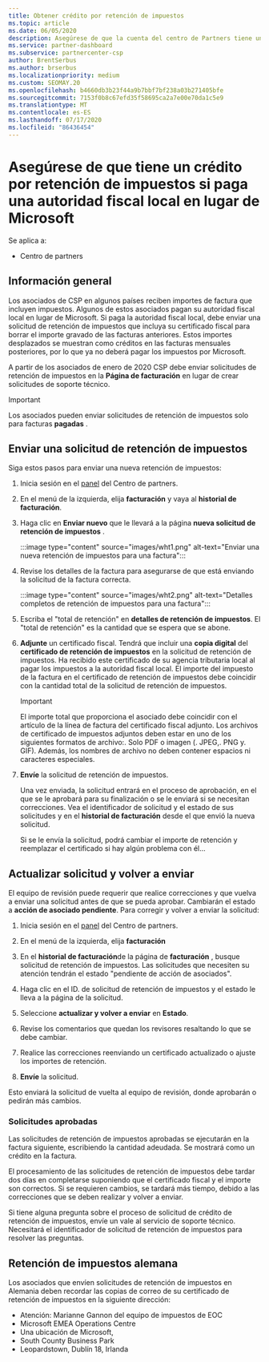 ```yaml
---
title: Obtener crédito por retención de impuestos
ms.topic: article
ms.date: 06/05/2020
description: Asegúrese de que la cuenta del centro de Partners tiene un crédito por retención de impuestos mediante la creación de una solicitud de retención de impuestos en el centro de Partners.
ms.service: partner-dashboard
ms.subservice: partnercenter-csp
author: BrentSerbus
ms.author: brserbus
ms.localizationpriority: medium
ms.custom: SEOMAY.20
ms.openlocfilehash: b4660db3b23f44a9b7bbf7bf238a03b271405bfe
ms.sourcegitcommit: 7153f0b8c67efd35f58695ca2a7e00e70da1c5e9
ms.translationtype: MT
ms.contentlocale: es-ES
ms.lasthandoff: 07/17/2020
ms.locfileid: "86436454"
---
```

# <a name="make-sure-you-are-credited-for-withholding-tax-if-you-pay-a-local-tax-authority-instead-of-microsoft"></a>Asegúrese de que tiene un crédito por retención de impuestos si paga una autoridad fiscal local en lugar de Microsoft

Se aplica a:

- Centro de partners

## <a name="overview"></a>Información general

Los asociados de CSP en algunos países reciben importes de factura que incluyen impuestos. Algunos de estos asociados pagan su autoridad fiscal local en lugar de Microsoft. Si paga la autoridad fiscal local, debe enviar una solicitud de retención de impuestos que incluya su certificado fiscal para borrar el importe gravado de las facturas anteriores. Estos importes desplazados se muestran como créditos en las facturas mensuales posteriores, por lo que ya no deberá pagar los impuestos por Microsoft.

A partir de los asociados de enero de 2020 CSP debe enviar solicitudes de retención de impuestos en la **Página de facturación** en lugar de crear solicitudes de soporte técnico.

> [!IMPORTANT]
> Los asociados pueden enviar solicitudes de retención de impuestos solo para facturas **pagadas** .

## <a name="submit-a-tax-withholding-request"></a>Enviar una solicitud de retención de impuestos

Siga estos pasos para enviar una nueva retención de impuestos:

1. Inicia sesión en el [panel](https://partner.microsoft.com/dashboard/home) del Centro de partners.

2. En el menú de la izquierda, elija **facturación** y vaya al **historial de facturación**.

3. Haga clic en **Enviar nuevo** que le llevará a la página **nueva solicitud de retención de impuestos** .

   :::image type="content" source="images/wht1.png" alt-text="Enviar una nueva retención de impuestos para una factura":::

4. Revise los detalles de la factura para asegurarse de que está enviando la solicitud de la factura correcta.

   :::image type="content" source="images/wht2.png" alt-text="Detalles completos de retención de impuestos para una factura":::

5. Escriba el "total de retención" en **detalles de retención de impuestos**. El "total de retención" es la cantidad que se espera que se abone.

6. **Adjunte** un certificado fiscal. Tendrá que incluir una **copia digital** del **certificado de retención de impuestos** en la solicitud de retención de impuestos. Ha recibido este certificado de su agencia tributaria local al pagar los impuestos a la autoridad fiscal local. El importe del impuesto de la factura en el certificado de retención de impuestos debe coincidir con la cantidad total de la solicitud de retención de impuestos.

   > [!IMPORTANT]
   > El importe total que proporciona el asociado debe coincidir con el artículo de la línea de factura del certificado fiscal adjunto. Los archivos de certificado de impuestos adjuntos deben estar en uno de los siguientes formatos de archivo:. Solo PDF o imagen (. JPEG,. PNG y. GIF). Además, los nombres de archivo no deben contener espacios ni caracteres especiales.

7. **Envíe** la solicitud de retención de impuestos.

   Una vez enviada, la solicitud entrará en el proceso de aprobación, en el que se le aprobará para su finalización o se le enviará si se necesitan correcciones. Vea el identificador de solicitud y el estado de sus solicitudes y en el **historial de facturación** desde el que envió la nueva solicitud.

   Si se le envía la solicitud, podrá cambiar el importe de retención y reemplazar el certificado si hay algún problema con él...

## <a name="update-request-and-resubmit"></a>Actualizar solicitud y volver a enviar

El equipo de revisión puede requerir que realice correcciones y que vuelva a enviar una solicitud antes de que se pueda aprobar. Cambiarán el estado a **acción de asociado pendiente**. Para corregir y volver a enviar la solicitud:

1. Inicia sesión en el [panel](https://partner.microsoft.com/dashboard/home) del Centro de partners.

2. En el menú de la izquierda, elija **facturación**

3. En el **historial de facturación**de la página de **facturación** , busque solicitud de retención de impuestos. Las solicitudes que necesiten su atención tendrán el estado "pendiente de acción de asociados".

4. Haga clic en el ID. de solicitud de retención de impuestos y el estado le lleva a la página de la solicitud.

5. Seleccione **actualizar y volver a enviar** en **Estado**.

6. Revise los comentarios que quedan los revisores resaltando lo que se debe cambiar.

7. Realice las correcciones reenviando un certificado actualizado o ajuste los importes de retención.

8. **Envíe** la solicitud.

Esto enviará la solicitud de vuelta al equipo de revisión, donde aprobarán o pedirán más cambios.

### <a name="approved-requests"></a>Solicitudes aprobadas

Las solicitudes de retención de impuestos aprobadas se ejecutarán en la factura siguiente, escribiendo la cantidad adeudada. Se mostrará como un crédito en la factura.

El procesamiento de las solicitudes de retención de impuestos debe tardar dos días en completarse suponiendo que el certificado fiscal y el importe son correctos. Si se requieren cambios, se tardará más tiempo, debido a las correcciones que se deben realizar y volver a enviar.

Si tiene alguna pregunta sobre el proceso de solicitud de crédito de retención de impuestos, envíe un vale al servicio de soporte técnico. Necesitará el identificador de solicitud de retención de impuestos para resolver las preguntas.

## <a name="german-tax-withholding"></a>Retención de impuestos alemana

Los asociados que envíen solicitudes de retención de impuestos en Alemania deben recordar las copias de correo de su certificado de retención de impuestos en la siguiente dirección:

- Atención: Marianne Gannon del equipo de impuestos de EOC
- Microsoft EMEA Operations Centre
- Una ubicación de Microsoft,
- South County Business Park
- Leopardstown, Dublín 18, Irlanda
